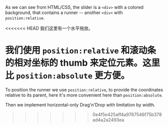 As we can see from HTML/CSS, the slider is a `<div>` with a colored background, that contains a runner -- another `<div>` with `position:relative`.

<<<<<<< HEAD
我们这里有一个水平拖放。

我们使用 `position:relative` 和滚动条的相对坐标的 thumb 来定位元素。这里比 `position:absolute` 更方便。
=======
To position the runner we use `position:relative`, to provide the coordinates relative to its parent, here it's more convenient here than `position:absolute`.

Then we implement horizontal-only Drag'n'Drop with limitation by width.
>>>>>>> 0e4f5e425aff4a9767546f75b378ad4a2a2493ea
